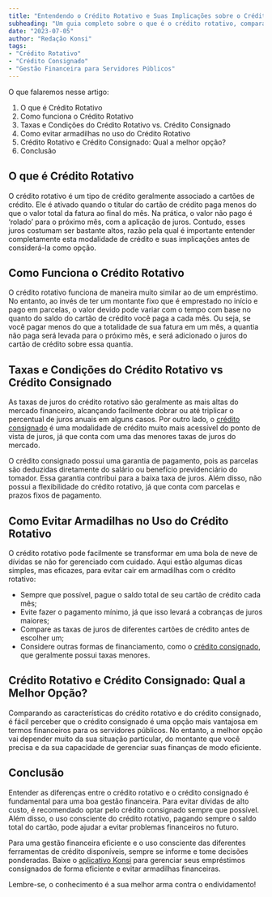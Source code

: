 ```yaml
---
title: "Entendendo o Crédito Rotativo e Suas Implicações sobre o Crédito Consignado"
subheading: "Um guia completo sobre o que é o crédito rotativo, comparações com o crédito consignado e as melhores práticas para seu uso eficaz."
date: "2023-07-05"
author: "Redação Konsi"
tags:
- "Crédito Rotativo"
- "Crédito Consignado"
- "Gestão Financeira para Servidores Públicos"
---
```


O que falaremos nesse artigo:

1. O que é Crédito Rotativo
2. Como funciona o Crédito Rotativo
3. Taxas e Condições do Crédito Rotativo vs. Crédito Consignado
4. Como evitar armadilhas no uso do Crédito Rotativo
5. Crédito Rotativo e Crédito Consignado: Qual a melhor opção?
6. Conclusão

## O que é Crédito Rotativo

O crédito rotativo é um tipo de crédito geralmente associado a cartões de crédito. Ele é ativado quando o titular do cartão de crédito paga menos do que o valor total da fatura ao final do mês. Na prática, o valor não pago é ‘rolado’ para o próximo mês, com a aplicação de juros. Contudo, esses juros costumam ser bastante altos, razão pela qual é importante entender completamente esta modalidade de crédito e suas implicações antes de considerá-la como opção.

## Como Funciona o Crédito Rotativo

O crédito rotativo funciona de maneira muito similar ao de um empréstimo. No entanto, ao invés de ter um montante fixo que é emprestado no início e pago em parcelas, o valor devido pode variar com o tempo com base no quanto do saldo do cartão de crédito você paga a cada mês. Ou seja, se você pagar menos do que a totalidade de sua fatura em um mês, a quantia não paga será levada para o próximo mês, e será adicionado o juros do cartão de crédito sobre essa quantia.

## Taxas e Condições do Crédito Rotativo vs Crédito Consignado

As taxas de juros do crédito rotativo são geralmente as mais altas do mercado financeiro, alcançando facilmente dobrar ou até triplicar o percentual de juros anuais em alguns casos. Por outro lado, o [crédito consignado](https://www.konsi.com.br/postagens/crdito-consignado-como-escolher-o-melhor-banco-e-evitar-problemas-futuros) é uma modalidade de crédito muito mais acessível do ponto de vista de juros, já que conta com uma das menores taxas de juros do mercado.

O crédito consignado possui uma garantia de pagamento, pois as parcelas são deduzidas diretamente do salário ou benefício previdenciário do tomador. Essa garantia contribui para a baixa taxa de juros. Além disso, não possui a flexibilidade do crédito rotativo, já que conta com parcelas e prazos fixos de pagamento.

## Como Evitar Armadilhas no Uso do Crédito Rotativo

O crédito rotativo pode facilmente se transformar em uma bola de neve de dívidas se não for gerenciado com cuidado. Aqui estão algumas dicas simples, mas eficazes, para evitar cair em armadilhas com o crédito rotativo:

- Sempre que possível, pague o saldo total de seu cartão de crédito cada mês;
- Evite fazer o pagamento mínimo, já que isso levará a cobranças de juros maiores;
- Compare as taxas de juros de diferentes cartões de crédito antes de escolher um;
- Considere outras formas de financiamento, como o [crédito consignado](https://www.konsi.com.br/postagens/5-motivos-para-escolher-o-credito-consignado-publico), que geralmente possui taxas menores.

## Crédito Rotativo e Crédito Consignado: Qual a Melhor Opção?

Comparando as características do crédito rotativo e do crédito consignado, é fácil perceber que o crédito consignado é uma opção mais vantajosa em termos financeiros para os servidores públicos. No entanto, a melhor opção vai depender muito da sua situação particular, do montante que você precisa e da sua capacidade de gerenciar suas finanças de modo eficiente.

## Conclusão

Entender as diferenças entre o crédito rotativo e o crédito consignado é fundamental para uma boa gestão financeira. Para evitar dívidas de alto custo, é recomendado optar pelo crédito consignado sempre que possível. Além disso, o uso consciente do crédito rotativo, pagando sempre o saldo total do cartão, pode ajudar a evitar problemas financeiros no futuro. 

Para uma gestão financeira eficiente e o uso consciente das diferentes ferramentas de crédito disponíveis, sempre se informe e tome decisões ponderadas. Baixe o [aplicativo Konsi](https://www.konsi.com.br/app-download) para gerenciar seus empréstimos consignados de forma eficiente e evitar armadilhas financeiras.

 Lembre-se, o conhecimento é a sua melhor arma contra o endividamento!
